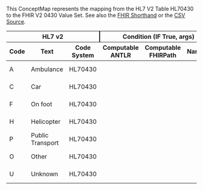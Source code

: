 
This ConceptMap represents the mapping from the HL7 V2 Table HL70430 to the FHIR V2 0430 Value Set. See also the <a href='https://github.com/HL7/v2-to-fhir/blob/master/input/fsh/Table HL70430 to V2 0430.fsh'>FHIR Shorthand</a> or the <a href='https://github.com/HL7/v2-to-fhir/blob/master/mappings/codesystems/HL7 Concept Map_ ModeOfArrivalCode - Sheet1.csv'>CSV Source</a>.
<table class='grid'><thead>
<tr><th colspan='3' style='border-right: 2px solid black;'>HL7 v2</th><th colspan='3' style='border-right: 2px solid black;'>Condition (IF True, args)</th><th colspan='4'>HL7 FHIR</th><th rowspan='2'>Comments</th></tr>
<tr><th>Code</th><th>Text</th><th>Code System</th><th>Computable ANTLR</th><th>Computable FHIRPath</th><th>Narrative</th><th>Code</th><th>Proposed Extension</th><th>Display</th><th>Code System</th></tr></thead>
<tbody>
<tr><td>A</td><td>Ambulance</td><td style='border-right: 2px'>HL70430</td><td style='border-right: 2px'></td><td style='border-right: 2px'></td><td style='border-right: 2px'></td><td>A</td><td style='border-right: 2px'></td><td>Ambulance</td><td><a href='https://hl7.org/fhir/R4/v2/0430/index.html'>http://terminology.hl7.org/CodeSystem/v2-0430</a></td><td style='border-right: 2px'></td></tr>
<tr><td>C</td><td>Car</td><td style='border-right: 2px'>HL70430</td><td style='border-right: 2px'></td><td style='border-right: 2px'></td><td style='border-right: 2px'></td><td>C</td><td style='border-right: 2px'></td><td>Car</td><td><a href='https://hl7.org/fhir/R4/v2/0430/index.html'>http://terminology.hl7.org/CodeSystem/v2-0430</a></td><td style='border-right: 2px'></td></tr>
<tr><td>F</td><td>On foot</td><td style='border-right: 2px'>HL70430</td><td style='border-right: 2px'></td><td style='border-right: 2px'></td><td style='border-right: 2px'></td><td>F</td><td style='border-right: 2px'></td><td>On foot</td><td><a href='https://hl7.org/fhir/R4/v2/0430/index.html'>http://terminology.hl7.org/CodeSystem/v2-0430</a></td><td style='border-right: 2px'></td></tr>
<tr><td>H</td><td>Helicopter</td><td style='border-right: 2px'>HL70430</td><td style='border-right: 2px'></td><td style='border-right: 2px'></td><td style='border-right: 2px'></td><td>H</td><td style='border-right: 2px'></td><td>Helicopter</td><td><a href='https://hl7.org/fhir/R4/v2/0430/index.html'>http://terminology.hl7.org/CodeSystem/v2-0430</a></td><td style='border-right: 2px'></td></tr>
<tr><td>P</td><td>Public Transport</td><td style='border-right: 2px'>HL70430</td><td style='border-right: 2px'></td><td style='border-right: 2px'></td><td style='border-right: 2px'></td><td>P</td><td style='border-right: 2px'></td><td>Public Transport</td><td><a href='https://hl7.org/fhir/R4/v2/0430/index.html'>http://terminology.hl7.org/CodeSystem/v2-0430</a></td><td style='border-right: 2px'></td></tr>
<tr><td>O</td><td>Other</td><td style='border-right: 2px'>HL70430</td><td style='border-right: 2px'></td><td style='border-right: 2px'></td><td style='border-right: 2px'></td><td>O</td><td style='border-right: 2px'></td><td>Other</td><td><a href='https://hl7.org/fhir/R4/v2/0430/index.html'>http://terminology.hl7.org/CodeSystem/v2-0430</a></td><td style='border-right: 2px'></td></tr>
<tr><td>U</td><td>Unknown</td><td style='border-right: 2px'>HL70430</td><td style='border-right: 2px'></td><td style='border-right: 2px'></td><td style='border-right: 2px'></td><td>U</td><td style='border-right: 2px'></td><td>Unknown</td><td><a href='https://hl7.org/fhir/R4/v2/0430/index.html'>http://terminology.hl7.org/CodeSystem/v2-0430</a></td><td style='border-right: 2px'></td></tr>
</tbody></table>
